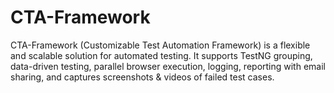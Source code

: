 # CTA-Framework
CTA-Framework (Customizable Test Automation Framework) is a flexible and scalable solution for automated testing. It supports TestNG grouping, data-driven testing, parallel browser execution, logging, reporting with email sharing, and captures screenshots &amp; videos of failed test cases.
